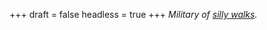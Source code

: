 
+++
draft = false
headless = true
+++
_Military of [silly walks](http://en.wikipedia.org/wiki/Ministry_of_silly_walks)._

